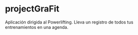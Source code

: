 # projectGraFit
Aplicación dirigida al Powerlifting. Lleva un registro de todos tus entrenamientos en una agenda.
